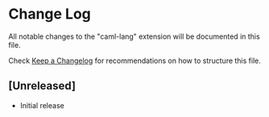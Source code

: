 # Change Log

All notable changes to the "caml-lang" extension will be documented in this file.

Check [Keep a Changelog](http://keepachangelog.com/) for recommendations on how to structure this file.

## [Unreleased]

- Initial release